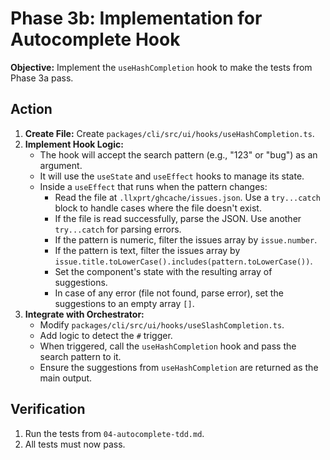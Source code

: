 # Phase 3b: Implementation for Autocomplete Hook

**Objective:** Implement the `useHashCompletion` hook to make the tests from Phase 3a pass.

## Action

1.  **Create File:** Create `packages/cli/src/ui/hooks/useHashCompletion.ts`.
2.  **Implement Hook Logic:**
    *   The hook will accept the search pattern (e.g., "123" or "bug") as an argument.
    *   It will use the `useState` and `useEffect` hooks to manage its state.
    *   Inside a `useEffect` that runs when the pattern changes:
        *   Read the file at `.llxprt/ghcache/issues.json`. Use a `try...catch` block to handle cases where the file doesn't exist.
        *   If the file is read successfully, parse the JSON. Use another `try...catch` for parsing errors.
        *   If the pattern is numeric, filter the issues array by `issue.number`.
        *   If the pattern is text, filter the issues array by `issue.title.toLowerCase().includes(pattern.toLowerCase())`.
        *   Set the component's state with the resulting array of suggestions.
        *   In case of any error (file not found, parse error), set the suggestions to an empty array `[]`.
3.  **Integrate with Orchestrator:**
    *   Modify `packages/cli/src/ui/hooks/useSlashCompletion.ts`.
    *   Add logic to detect the `#` trigger.
    *   When triggered, call the `useHashCompletion` hook and pass the search pattern to it.
    *   Ensure the suggestions from `useHashCompletion` are returned as the main output.

## Verification

1.  Run the tests from `04-autocomplete-tdd.md`.
2.  All tests must now pass.

